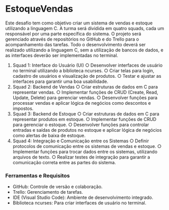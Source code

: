 # EstoqueVendas

Este desafio tem como objetivo criar um sistema de vendas e estoque utilizando a linguagem
C. A turma será dividida em quatro squads, cada um responsável por uma parte específica do
sistema. O projeto será gerenciado através de repositórios no GitHub e do Trello para o
acompanhamento das tarefas. Todo o desenvolvimento deverá ser realizado utilizando a
linguagem C, sem a utilização de bancos de dados, e as interfaces deverão ser implementadas
no terminal.

1. Squad 1: Interface do Usuário (UI)
○ Desenvolver interfaces de usuário no terminal utilizando a biblioteca ncurses.
○ Criar telas para login, cadastro de usuários e visualização de produtos.
○ Testar e ajustar as interfaces para garantir uma boa usabilidade.
2. Squad 2: Backend de Vendas
○ Criar estruturas de dados em C para representar vendas.
○ Implementar funções de CRUD (Create, Read, Update, Delete) para gerenciar
vendas.
○ Desenvolver funções para processar vendas e aplicar lógica de negócios como
descontos e impostos.
3. Squad 3: Backend de Estoque
○ Criar estruturas de dados em C para representar produtos em estoque.
○ Implementar funções de CRUD para gerenciar o estoque.
○ Desenvolver funções para controlar entradas e saídas de produtos no estoque e
aplicar lógica de negócios como alertas de baixa de estoque.
4. Squad 4: Integração e Comunicação entre os Sistemas
○ Definir protocolos de comunicação entre os sistemas de vendas e estoque.
○ Implementar funções para trocar dados entre os sistemas, utilizando arquivos de
texto.
○ Realizar testes de integração para garantir a comunicação correta entre as
partes do sistema.

### Ferramentas e Requisitos

* GitHub: Controle de versão e colaboração.
* Trello: Gerenciamento de tarefas.
* IDE (Visual Studio Code): Ambiente de desenvolvimento integrado.
* Biblioteca ncurses: Para criar interfaces de usuário no terminal.

